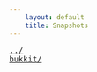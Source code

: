 ```yaml
---
    layout: default
    title: Snapshots
---
```

<pre>
<a href="../">../</a>
<a href="bukkit/">bukkit/</a>
</pre>
